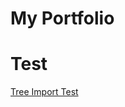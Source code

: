 # My Portfolio
# Test
<a href="https://aidenflowers.github.io/ImagesForProfile">Tree Import Test</a>
